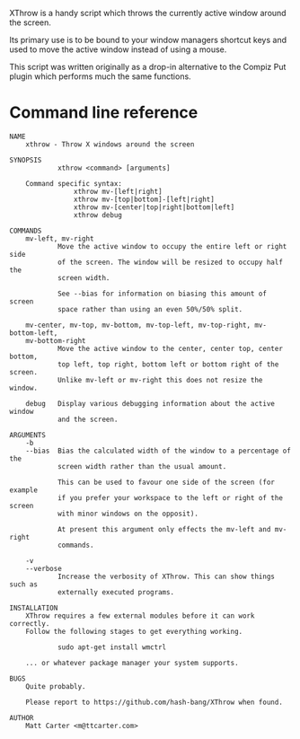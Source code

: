 XThrow is a handy script which throws the currently active window around the screen.

Its primary use is to be bound to your window managers shortcut keys and used to move the active window instead of using a mouse.

This script was written originally as a drop-in alternative to the Compiz Put plugin which performs much the same functions.


Command line reference
======================
```
NAME
    xthrow - Throw X windows around the screen

SYNOPSIS
            xthrow <command> [arguments]

    Command specific syntax:
                xthrow mv-[left|right]
                xthrow mv-[top|bottom]-[left|right]
                xthrow mv-[center|top|right|bottom|left]
                xthrow debug

COMMANDS
    mv-left, mv-right
            Move the active window to occupy the entire left or right side
            of the screen. The window will be resized to occupy half the
            screen width.

            See --bias for information on biasing this amount of screen
            space rather than using an even 50%/50% split.

    mv-center, mv-top, mv-bottom, mv-top-left, mv-top-right, mv-bottom-left,
    mv-bottom-right
            Move the active window to the center, center top, center bottom,
            top left, top right, bottom left or bottom right of the screen.
            Unlike mv-left or mv-right this does not resize the window.

    debug   Display various debugging information about the active window
            and the screen.

ARGUMENTS
    -b
    --bias  Bias the calculated width of the window to a percentage of the
            screen width rather than the usual amount.

            This can be used to favour one side of the screen (for example
            if you prefer your workspace to the left or right of the screen
            with minor windows on the opposit).

            At present this argument only effects the mv-left and mv-right
            commands.

    -v
    --verbose
            Increase the verbosity of XThrow. This can show things such as
            externally executed programs.

INSTALLATION
    XThrow requires a few external modules before it can work correctly.
    Follow the following stages to get everything working.

            sudo apt-get install wmctrl

    ... or whatever package manager your system supports.

BUGS
    Quite probably.

    Please report to https://github.com/hash-bang/XThrow when found.

AUTHOR
    Matt Carter <m@ttcarter.com>

```
